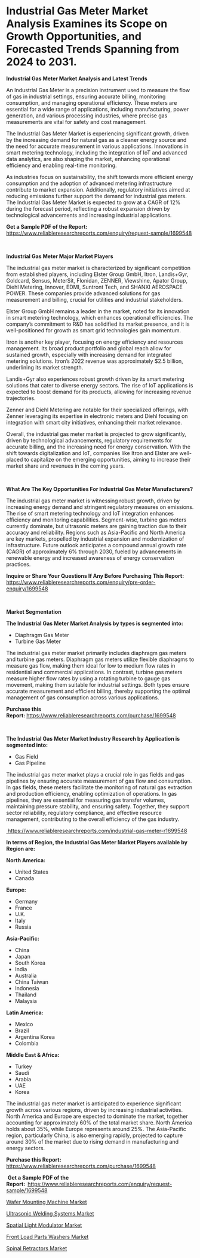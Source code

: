 <p><h1>Industrial Gas Meter Market Analysis Examines its Scope on Growth Opportunities, and Forecasted Trends Spanning from 2024 to 2031.</h1></p><p><strong>Industrial Gas Meter Market Analysis and Latest Trends</strong></p>
<p><p>An Industrial Gas Meter is a precision instrument used to measure the flow of gas in industrial settings, ensuring accurate billing, monitoring consumption, and managing operational efficiency. These meters are essential for a wide range of applications, including manufacturing, power generation, and various processing industries, where precise gas measurements are vital for safety and cost management.</p><p>The Industrial Gas Meter Market is experiencing significant growth, driven by the increasing demand for natural gas as a cleaner energy source and the need for accurate measurement in various applications. Innovations in smart metering technology, including the integration of IoT and advanced data analytics, are also shaping the market, enhancing operational efficiency and enabling real-time monitoring.</p><p>As industries focus on sustainability, the shift towards more efficient energy consumption and the adoption of advanced metering infrastructure contribute to market expansion. Additionally, regulatory initiatives aimed at reducing emissions further support the demand for industrial gas meters. The Industrial Gas Meter Market is expected to grow at a CAGR of 12% during the forecast period, reflecting a robust expansion driven by technological advancements and increasing industrial applications.</p></p>
<p><strong>Get a Sample PDF of the Report:&nbsp;</strong> <a href="https://www.reliableresearchreports.com/enquiry/request-sample/1699548?utm_campaign=1677&utm_medium=2&utm_source=Github&utm_content=ia&utm_term=20102024&utm_id=industrial-gas-meter">https://www.reliableresearchreports.com/enquiry/request-sample/1699548</a></p>
<p>&nbsp;</p>
<p><strong>Industrial Gas Meter Major Market Players</strong></p>
<p><p>The industrial gas meter market is characterized by significant competition from established players, including Elster Group GmbH, Itron, Landis+Gyr, Goldcard, Sensus, MeterSit, Flonidan, ZENNER, Viewshine, Apator Group, Diehl Metering, Innover, EDMI, Suntront Tech, and SHANXI AEROSPACE POWER. These companies provide advanced solutions for gas measurement and billing, crucial for utilities and industrial stakeholders.</p><p>Elster Group GmbH remains a leader in the market, noted for its innovation in smart metering technology, which enhances operational efficiencies. The company’s commitment to R&D has solidified its market presence, and it is well-positioned for growth as smart grid technologies gain momentum.</p><p>Itron is another key player, focusing on energy efficiency and resources management. Its broad product portfolio and global reach allow for sustained growth, especially with increasing demand for integrated metering solutions. Itron’s 2022 revenue was approximately $2.5 billion, underlining its market strength.</p><p>Landis+Gyr also experiences robust growth driven by its smart metering solutions that cater to diverse energy sectors. The rise of IoT applications is expected to boost demand for its products, allowing for increasing revenue trajectories.</p><p>Zenner and Diehl Metering are notable for their specialized offerings, with Zenner leveraging its expertise in electronic meters and Diehl focusing on integration with smart city initiatives, enhancing their market relevance.</p><p>Overall, the industrial gas meter market is projected to grow significantly, driven by technological advancements, regulatory requirements for accurate billing, and the increasing need for energy conservation. With the shift towards digitalization and IoT, companies like Itron and Elster are well-placed to capitalize on the emerging opportunities, aiming to increase their market share and revenues in the coming years.</p></p>
<p>&nbsp;</p>
<p><strong>What Are The Key Opportunities For Industrial Gas Meter Manufacturers?</strong></p>
<p><p>The industrial gas meter market is witnessing robust growth, driven by increasing energy demand and stringent regulatory measures on emissions. The rise of smart metering technology and IoT integration enhances efficiency and monitoring capabilities. Segment-wise, turbine gas meters currently dominate, but ultrasonic meters are gaining traction due to their accuracy and reliability. Regions such as Asia-Pacific and North America are key markets, propelled by industrial expansion and modernization of infrastructure. Future outlook anticipates a compound annual growth rate (CAGR) of approximately 6% through 2030, fueled by advancements in renewable energy and increased awareness of energy conservation practices.</p></p>
<p><strong>Inquire or Share Your Questions If Any Before Purchasing This Report:</strong> <a href="https://www.reliableresearchreports.com/enquiry/pre-order-enquiry/1699548?utm_campaign=1677&utm_medium=2&utm_source=Github&utm_content=ia&utm_term=20102024&utm_id=industrial-gas-meter">https://www.reliableresearchreports.com/enquiry/pre-order-enquiry/1699548</a></p>
<p>&nbsp;</p>
<p><strong>Market Segmentation</strong></p>
<p><strong>The Industrial Gas Meter Market Analysis by types is segmented into:</strong></p>
<p><ul><li>Diaphragm Gas Meter</li><li>Turbine Gas Meter</li></ul></p>
<p><p>The industrial gas meter market primarily includes diaphragm gas meters and turbine gas meters. Diaphragm gas meters utilize flexible diaphragms to measure gas flow, making them ideal for low to medium flow rates in residential and commercial applications. In contrast, turbine gas meters measure higher flow rates by using a rotating turbine to gauge gas movement, making them suitable for industrial settings. Both types ensure accurate measurement and efficient billing, thereby supporting the optimal management of gas consumption across various applications.</p></p>
<p><strong>Purchase this Report:&nbsp;</strong><a href="https://www.reliableresearchreports.com/purchase/1699548?utm_campaign=1677&utm_medium=2&utm_source=Github&utm_content=ia&utm_term=20102024&utm_id=industrial-gas-meter">https://www.reliableresearchreports.com/purchase/1699548</a></p>
<p>&nbsp;</p>
<p><strong>The Industrial Gas Meter Market Industry Research by Application is segmented into:</strong></p>
<p><ul><li>Gas Field</li><li>Gas Pipeline</li></ul></p>
<p><p>The industrial gas meter market plays a crucial role in gas fields and gas pipelines by ensuring accurate measurement of gas flow and consumption. In gas fields, these meters facilitate the monitoring of natural gas extraction and production efficiency, enabling optimization of operations. In gas pipelines, they are essential for measuring gas transfer volumes, maintaining pressure stability, and ensuring safety. Together, they support sector reliability, regulatory compliance, and effective resource management, contributing to the overall efficiency of the gas industry.</p></p>
<p><a href="https://www.reliableresearchreports.com/industrial-gas-meter-r1699548?utm_campaign=1677&utm_medium=2&utm_source=Github&utm_content=ia&utm_term=20102024&utm_id=industrial-gas-meter">&nbsp;https://www.reliableresearchreports.com/industrial-gas-meter-r1699548</a></p>
<p><strong>In terms of Region, the Industrial Gas Meter Market Players available by Region are:</strong></p>
<p>
    <p> <strong> North America: </strong>
        <ul>
            <li>United States</li>
            <li>Canada</li>
        </ul>
        </p> 
    <p> <strong> Europe: </strong>
        <ul>
            <li>Germany</li>
            <li>France</li>
            <li>U.K.</li>
            <li>Italy</li>
            <li>Russia</li>
        </ul>
        </p> 
    <p> <strong> Asia-Pacific: </strong>
        <ul>
            <li>China</li>
            <li>Japan</li>
            <li>South Korea</li>
            <li>India</li>
            <li>Australia</li>
            <li>China Taiwan</li>
            <li>Indonesia</li>
            <li>Thailand</li>
            <li>Malaysia</li>
        </ul>
        </p> 
    <p> <strong> Latin America: </strong>
        <ul>
            <li>Mexico</li>
            <li>Brazil</li>
            <li>Argentina Korea</li>
            <li>Colombia</li>
        </ul>
        </p> 
    <p> <strong> Middle East & Africa: </strong>
        <ul>
            <li>Turkey</li>
            <li>Saudi</li>
            <li>Arabia</li>
            <li>UAE</li>
            <li>Korea</li>
        </ul>
    </p>
    </p>
<p><p>The industrial gas meter market is anticipated to experience significant growth across various regions, driven by increasing industrial activities. North America and Europe are expected to dominate the market, together accounting for approximately 60% of the total market share. North America holds about 35%, while Europe represents around 25%. The Asia-Pacific region, particularly China, is also emerging rapidly, projected to capture around 30% of the market due to rising demand in manufacturing and energy sectors.</p></p>
<p><strong>Purchase this Report: </strong><a href="https://www.reliableresearchreports.com/purchase/1699548?utm_campaign=1677&utm_medium=2&utm_source=Github&utm_content=ia&utm_term=20102024&utm_id=industrial-gas-meter">https://www.reliableresearchreports.com/purchase/1699548</a></p>
<p>&nbsp;<strong>Get a Sample PDF of the Report:&nbsp;&nbsp;</strong><a href="https://www.reliableresearchreports.com/enquiry/request-sample/1699548?utm_campaign=1677&utm_medium=2&utm_source=Github&utm_content=ia&utm_term=20102024&utm_id=industrial-gas-meter">https://www.reliableresearchreports.com/enquiry/request-sample/1699548</a></p>
<p><strong></strong></p>
<p><p><a href="https://www.linkedin.com/pulse/wafer-mounting-machine-market-forecast-global-trends-o6rle?utm_campaign=1677&utm_medium=2&utm_source=Github&utm_content=ia&utm_term=20102024&utm_id=industrial-gas-meter">Wafer Mounting Machine Market</a></p><p><a href="https://www.linkedin.com/pulse/ultrasonic-welding-systems-momentum-charting-69-cagr-path-2024-2031-nj70e?utm_campaign=1677&utm_medium=2&utm_source=Github&utm_content=ia&utm_term=20102024&utm_id=industrial-gas-meter">Ultrasonic Welding Systems Market</a></p><p><a href="https://www.linkedin.com/pulse/pioneering-growth-analyzing-global-spatial-light-qbnpe?utm_campaign=1677&utm_medium=2&utm_source=Github&utm_content=ia&utm_term=20102024&utm_id=industrial-gas-meter">Spatial Light Modulator Market</a></p><p><a href="https://www.linkedin.com/pulse/front-load-parts-washers-market-global-regional-xjywe?utm_campaign=1677&utm_medium=2&utm_source=Github&utm_content=ia&utm_term=20102024&utm_id=industrial-gas-meter">Front Load Parts Washers Market</a></p><p><a href="https://www.linkedin.com/pulse/spinal-retractors-market-outlook-complete-industry-analysis-fgnxe?utm_campaign=1677&utm_medium=2&utm_source=Github&utm_content=ia&utm_term=20102024&utm_id=industrial-gas-meter">Spinal Retractors Market</a></p></p>
